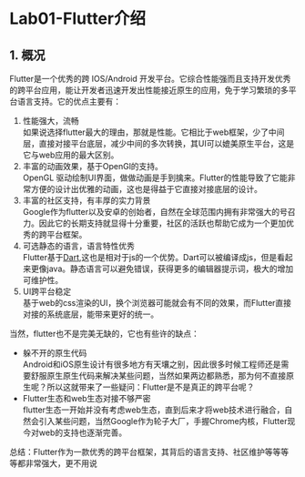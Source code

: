 # Lab01-Flutter介绍
## 1. 概况
Flutter是一个优秀的跨 IOS/Android 开发平台。它综合性能强而且支持开发优秀的跨平台应用，能让开发者迅速开发出性能接近原生的应用，免于学习繁琐的多平台语言支持。它的优点主要有：   
1. 性能强大，流畅   
    如果说选择flutter最大的理由，那就是性能。它相比于web框架，少了中间层，直接对接平台底层，减少中间的多次转换，其UI可以媲美原生平台，这是它与web应用的最大区别。
2. 丰富的动画效果，基于OpenGl的支持。   
OpenGL 驱动绘制UI界面，做做动画是手到擒来。Flutter的性能导致了它能非常方便的设计出优雅的动画，这也是得益于它直接对接底层的设计。
3. 丰富的社区支持，有丰厚的实力背景  
Google作为flutter以及安卓的创始者，自然在全球范围内拥有非常强大的号召力。因此它的长期支持就显得十分重要，社区的活跃也帮助它成为一个更加优秀的跨平台框架。
4. 可选静态的语言，语言特性优秀   
Flutter基于[Dart](https://www.dartcn.com/),这也是相对于js的一个优势。Dart可以被编译成js，但是看起来更像java。静态语言可以避免错误，获得更多的编辑器提示词，极大的增加可维护性。
5. UI跨平台稳定   
基于web的css渲染的UI，换个浏览器可能就会有不同的效果，而Flutter直接对接的系统底层，能带来更好的统一。  

当然，flutter也不是完美无缺的，它也有些许的缺点：
- 躲不开的原生代码   
Android和iOS原生设计有很多地方有天壤之别，因此很多时候工程师还是需要舒服原生原生代码来解决某些问题，当然如果两边都熟悉，那为何不直接原生呢？所以这就带来了一些疑问：Flutter是不是真正的跨平台呢？   
- Flutter生态和web生态对接不够严密   
flutter生态一开始并没有考虑web生态，直到后来才将web技术进行融合，自然会引入某些问题，当然Google作为轮子大厂，手握Chrome内核，Flutter现今对web的支持也逐渐完善。

总结：Flutter作为一款优秀的跨平台框架，其背后的语言支持、社区维护等等等等都非常强大，更不用说